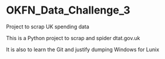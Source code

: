 # OKFN_Data_Challenge_3
Project to scrap UK spending data

This is a Python project to scrap and spider dtat.gov.uk

It is also to learn the Git and justify dumping Windows for Lunix

